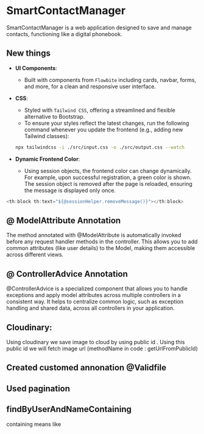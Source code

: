 # SmartContactManager

SmartContactManager is a web application designed to save and manage contacts, functioning like a digital phonebook.

## New things

- **UI Components**: 
  - Built with components from `Flowbite` including cards, navbar, forms, and more, for a clean and responsive user interface.
  
- **CSS**:
  - Styled with `Tailwind CSS`, offering a streamlined and flexible alternative to Bootstrap.
  -  To ensure your styles reflect the latest changes, run the following command whenever you update the frontend (e.g., adding new Tailwind classes):

    ```bash
    npx tailwindcss -i ./src/input.css -o ./src/output.css --watch


- **Dynamic Frontend Color**:
  - Using session objects, the frontend color can change dynamically. For example, upon successful registration, a green color is shown. The session object is removed after the page is reloaded, ensuring the message is displayed only once.

``` java 
<th:block th:text="${@sessionHelper.removeMessage()}"></th:block>
```

## @ ModelAttribute Annotation
 The method annotated with @ModelAttribute is automatically invoked before any request handler methods in the controller. This allows you to add common attributes (like user details) to the Model, making them accessible across different views.

## @ ControllerAdvice Annotation

@ControllerAdvice is a specialized component that allows you to handle exceptions and apply model attributes across multiple controllers in a consistent way. It helps to centralize common logic, such as exception handling and shared data, across all controllers in your application.


## Cloudinary:
Using cloudinary we save image to cloud by using public id . Using this public id we will fetch image url (methodName in code : getUrlFromPublicId)

## Created customed annonation @Validfile

## Used pagination

## findByUserAndNameContaining
containing means like 